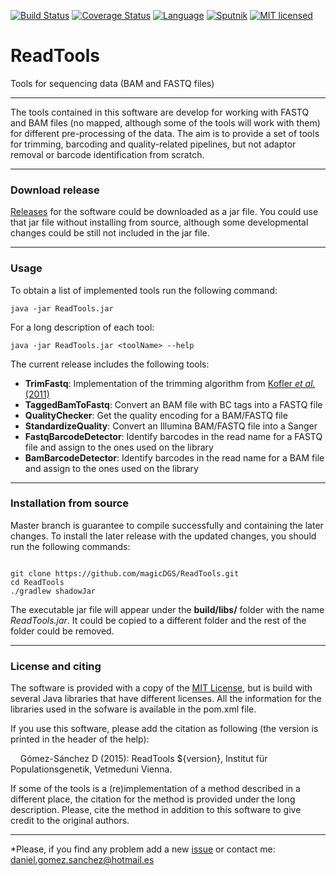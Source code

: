 [![Build Status](https://travis-ci.org/magicDGS/ReadTools.svg?branch=master)](https://travis-ci.org/magicDGS/ReadTools)
[![Coverage Status](https://coveralls.io/repos/github/magicDGS/ReadTools/badge.svg?branch=master)](https://coveralls.io/github/magicDGS/ReadTools?branch=master)
[![Language](http://img.shields.io/badge/language-java-brightgreen.svg)](https://www.java.com/)
[![Sputnik](https://sputnik.ci/conf/badge)](https://sputnik.ci/app#/builds/magicDGS/ReadTools)
[![MIT licensed](https://img.shields.io/badge/license-MIT-blue.svg)](https://opensource.org/licenses/MIT)

# ReadTools

Tools for sequencing data (BAM and FASTQ files)

---

The tools contained in this software are develop for working with FASTQ and BAM files (no mapped, although some of the tools will work with them) for different pre-processing of the data. The aim is to provide a set of tools for trimming, barcoding and quality-related pipelines, but not adaptor removal or barcode identification from scratch.

---

### Download release

[Releases](https://github.com/magicDGS/ReadTools/releases) for the software could be downloaded as a jar file. You could use that jar file without installing from source, although some developmental changes could be still not included in the jar file.

---

### Usage

To obtain a list of implemented tools run the following command:

`java -jar ReadTools.jar`

For a long description of each tool:

`java -jar ReadTools.jar <toolName> --help`


The current release includes the following tools:

* __TrimFastq__: Implementation of the trimming algorithm from [Kofler _et al._ (2011)](http://journals.plos.org/plosone/article?id=10.1371/journal.pone.0015925)
* __TaggedBamToFastq__: Convert an BAM file with BC tags into a FASTQ file
* __QualityChecker__: Get the quality encoding for a BAM/FASTQ file
* __StandardizeQuality__: Convert an Illumina BAM/FASTQ file into a Sanger
* __FastqBarcodeDetector__: Identify barcodes in the read name for a FASTQ file and assign to the ones used on the library
* __BamBarcodeDetector__:	Identify barcodes in the read name for a BAM file and assign to the ones used on the library

---

### Installation from source

Master branch is guarantee to compile successfully and containing the later changes. To install the later release with the updated changes, you should run the following commands:

```

git clone https://github.com/magicDGS/ReadTools.git
cd ReadTools
./gradlew shadowJar

```

The executable jar file will appear under the __build/libs/__ folder with the name _ReadTools.jar_. It could be copied to a different folder and the rest of the folder could be removed.

---

### License and citing

The software is provided with a copy of the [MIT License](http://opensource.org/licenses/MIT), but is build with several Java libraries that have different licenses. All the information for the libraries used in the sofware is available in the pom.xml file.

If you use this software, please add the citation as following (the version is printed in the header of the help):

&nbsp;&nbsp;&nbsp;&nbsp;Gómez-Sánchez D (2015): ReadTools ${version}, Institut für Populationsgenetik, Vetmeduni Vienna.

If some of the tools is a (re)implementation of a method described in a different place, the citation for the method is provided under the long description. Please, cite the method in addition to this software to give credit to the original authors.

---
*Please, if you find any problem add a new [issue](https://github.com/magicDGS/ReadTools/issues) or contact me: <daniel.gomez.sanchez@hotmail.es>
